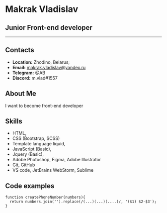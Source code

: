 # Makrak Vladislav

## Junior Front-end developer

---

## Contacts

- **Location:** Zhodino, Belarus;
- **Email:** makrak.vladislav@yandex.ru
- **Telegram:** @AB
- **Discord:** m.vlad#1557

## About Me

I want to become front-end developer

## Skills

- HTML,
- CSS (Bootstrap, SCSS)
- Template language liquid,
- JavaScript (Basic),
- Jquery (Basic),
- Adobe Photoshop, Figma, Adobe Illustrator
- Git, GitHub
- VS code, JetBrains WebStorm, Sublime

## Code examples

```
function createPhoneNumber(numbers){
  return numbers.join('').replace(/(...)(...)(....)/, '($1) $2-$3');
}
```
